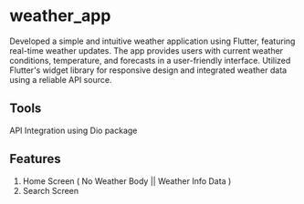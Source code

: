 # weather_app

Developed a simple and intuitive weather application using Flutter, featuring real-time weather updates. The app provides users with current weather conditions, temperature, and forecasts in a user-friendly interface. Utilized Flutter's widget library for responsive design and integrated weather data using a reliable API source.

## Tools
API Integration using Dio package

## Features
1. Home Screen ( No Weather Body || Weather Info Data )
2. Search Screen
